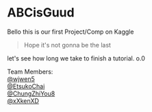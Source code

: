 # ABCisGuud

Bello this is our first Project/Comp on Kaggle  

> Hope it's not gonna be the last

let's see how long we take to finish a tutorial. o.0

Team Members:  
[@wjwen5](https://github.com/wjwen5)  
[@EtsukoChai](https://github.com/EtsukoChai)  
[@ChungZhiYou8](https://github.com/ChungZhiYou8)  
[@xXkenXD](https://github.com/xXkenXD)